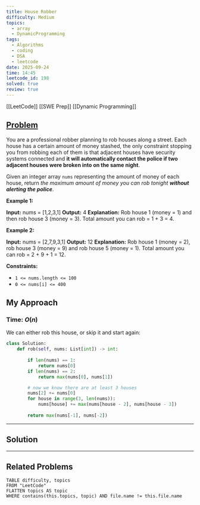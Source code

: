 ```yaml
---
title: House Robber
difficulty: Medium
topics:
  - array
  - DynamicProgramming
tags:
  - Algorithms
  - coding
  - DSA
  - leetcode
date: 2025-09-24
time: 14:45
leetcode_id: 198
solved: true
review: true
---
```

[[LeetCode]]
[[SWE Prep]]
[[Dynamic Programming]]
## [Problem](https://leetcode.com/problems/house-robber/description/)
You are a professional robber planning to rob houses along a street. Each house has a certain amount of money stashed, the only constraint stopping you from robbing each of them is that adjacent houses have security systems connected and **it will automatically contact the police if two adjacent houses were broken into on the same night**.

Given an integer array `nums` representing the amount of money of each house, return _the maximum amount of money you can rob tonight **without alerting the police**_.

**Example 1:**

**Input:** nums = [1,2,3,1]
**Output:** 4
**Explanation:** Rob house 1 (money = 1) and then rob house 3 (money = 3).
Total amount you can rob = 1 + 3 = 4.

**Example 2:**

**Input:** nums = [2,7,9,3,1]
**Output:** 12
**Explanation:** Rob house 1 (money = 2), rob house 3 (money = 9) and rob house 5 (money = 1).
Total amount you can rob = 2 + 9 + 1 = 12.

**Constraints:**

- `1 <= nums.length <= 100`
- `0 <= nums[i] <= 400`


## My Approach
### Time: $O(n)$

We can either rob this house, or skip it and start again:

```python
class Solution:
    def rob(self, nums: List[int]) -> int:
        
        if len(nums) == 1:
            return nums[0]
        if len(nums) == 2:
            return max(nums[0], nums[1])

        # now we know there are at least 3 houses
        nums[2] += nums[0]
        for house in range(3, len(nums)):
            nums[house] += max(nums[house - 2], nums[house - 3])
            
        return max(nums[-1], nums[-2])
```


---
## Solution




---
## Related Problems
```dataview
TABLE difficulty, topics
FROM "LeetCode"
FLATTEN topics AS topic
WHERE contains(this.topics, topic) AND file.name != this.file.name
```